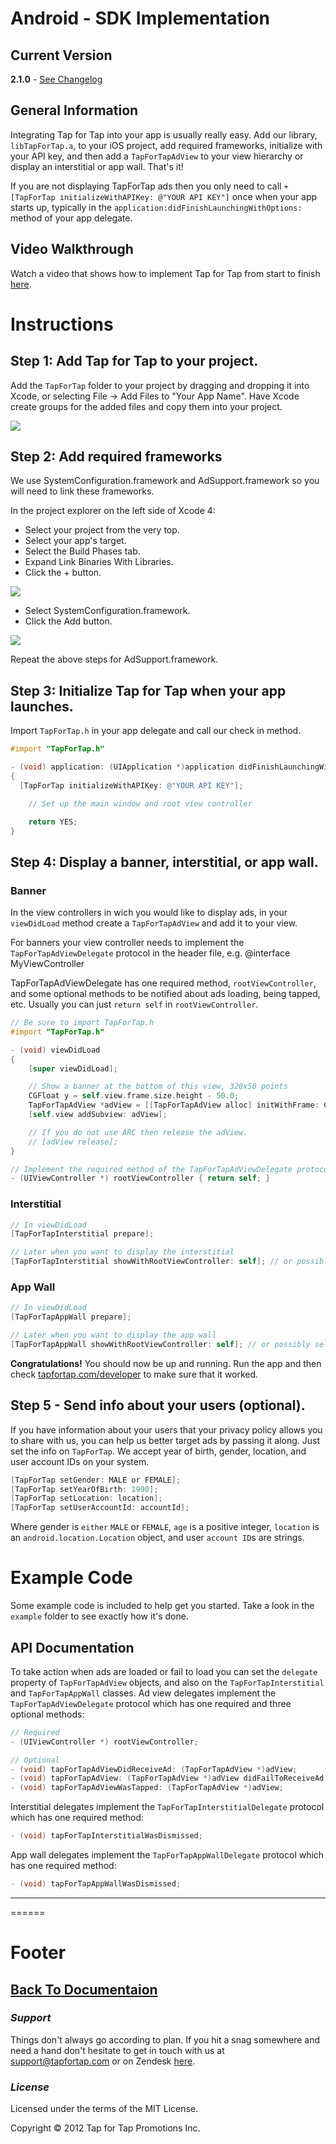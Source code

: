 # Android - SDK Implementation #


## Current Version ##
**2.1.0** - [See Changelog](https://github.com/tapfortap/iOS/blob/master/ios-changelog.md)

## General Information ##

Integrating Tap for Tap into your app is usually really easy. Add our library, `libTapForTap.a`, to your iOS project, add required frameworks, initialize with your API key, and then add a `TapForTapAdView` to your view hierarchy or display an interstitial or app wall. That's it!

If you are not displaying TapForTap ads then you only need to call `+[TapForTap initializeWithAPIKey: @"YOUR API KEY"]` once when your app starts up, typically in the `application:didFinishLaunchingWithOptions:` method of your app delegate.

## Video Walkthrough ##

Watch a video that shows how to implement Tap for Tap from start to finish [here](http://www.youtube.com/watch?feature=player_embedded&v=LS7DEvITf7Y&hd=1).

# Instructions #

## Step 1: Add Tap for Tap to your project. ##

Add the `TapForTap` folder to your project by dragging and dropping it into Xcode, or selecting File → Add Files to "Your App Name". Have Xcode create groups for the added files and copy them into your project.

![](https://raw.github.com/tapfortap/iOS/master/images/xcode-01.png)

## Step 2: Add required frameworks ##

We use SystemConfiguration.framework and AdSupport.framework so you will need to link these frameworks.

In the project explorer on the left side of Xcode 4:

- Select your project from the very top.
- Select your app's target.
- Select the Build Phases tab.
- Expand Link Binaries With Libraries.
- Click the + button.

![](https://raw.github.com/tapfortap/iOS/master/images/xcode-02a.png)

- Select SystemConfiguration.framework.
- Click the Add button.

![](https://raw.github.com/tapfortap/iOS/master/images/xcode-02b.png)

Repeat the above steps for AdSupport.framework.

## Step 3: Initialize Tap for Tap when your app launches. ##

Import `TapForTap.h` in your app delegate and call our check in method.

```objective-c
#import "TapForTap.h"

- (void) application: (UIApplication *)application didFinishLaunchingWithOptions: (NSDictionary *)launchOptions
{
  [TapForTap initializeWithAPIKey: @"YOUR API KEY"];

	// Set up the main window and root view controller

	return YES;
}
```

## Step 4: Display a banner, interstitial, or app wall. ##

### Banner ###

In the view controllers in wich you would like to display ads, in your `viewDidLoad` method create a `TapForTapAdView` and add it to your view.

For banners your view controller needs to implement the `TapForTapAdViewDelegate` protocol in the header file, e.g. @interface MyViewController <TapForTapAdViewDelegate>

TapForTapAdViewDelegate has one required method, `rootViewController`, and some optional methods to be notified about ads loading, being tapped, etc. Usually you can just `return self` in `rootViewController`.

```objective-c
// Be sure to import TapForTap.h
#import "TapForTap.h"

- (void) viewDidLoad
{
	[super viewDidLoad];

	// Show a banner at the bottom of this view, 320x50 points
	CGFloat y = self.view.frame.size.height - 50.0;
	TapForTapAdView *adView = [[TapForTapAdView alloc] initWithFrame: CGRectMake(0, y, 320, 50) delegate: self];
	[self.view addSubview: adView];

	// If you do not use ARC then release the adView.
	// [adView release];
}

// Implement the required method of the TapForTapAdViewDelegate protocol.
- (UIViewController *) rootViewController { return self; }
```

### Interstitial ###

```objective-c
// In viewDidLoad
[TapForTapInterstitial prepare];

// Later when you want to display the interstitial
[TapForTapInterstitial showWithRootViewController: self]; // or possibly self.navigationController
```

### App Wall ###

```objective-c
// In viewDidLoad
[TapForTapAppWall prepare];

// Later when you want to display the app wall
[TapForTapAppWall showWithRootViewController: self]; // or possibly self.navigationController
```

**Congratulations!** You should now be up and running. Run the app and then check [tapfortap.com/developer](http://tapfortap.com/developer) to make sure that it worked.


## Step 5 - Send info about your users (optional). ##

If you have information about your users that your privacy policy allows you to share with us, you can help us better target ads by passing it along. Just set the info on `TapForTap`. We accept year of birth, gender, location, and user account IDs on your system.

```objective-c
[TapForTap setGender: MALE or FEMALE];
[TapForTap setYearOfBirth: 1990];
[TapForTap setLocation: location];
[TapForTap setUserAccountId: accountId];
```

Where gender is `either` `MALE` or `FEMALE`, `age` is a positive integer, `location` is an `android.location.Location` object, and user `account ID`s are strings.

# Example Code #

Some example code is included to help get you started. Take a look in the `example` folder to see exactly how it's done.

## API Documentation ##

To take action when ads are loaded or fail to load you can set the `delegate` property of `TapForTapAdView` objects, and also on the `TapForTapInterstitial` and `TapForTapAppWall` classes. Ad view delegates implement the `TapForTapAdViewDelegate` protocol which has one required and three optional methods:

```objective-c
// Required
- (UIViewController *) rootViewController;

// Optional
- (void) tapForTapAdViewDidReceiveAd: (TapForTapAdView *)adView;
- (void) tapForTapAdView: (TapForTapAdView *)adView didFailToReceiveAd: (NSString *)reason;
- (void) tapForTapAdViewWasTapped: (TapForTapAdView *)adView;
```

Interstitial delegates implement the `TapForTapInterstitialDelegate` protocol which has one required method:

```objective-c
- (void) tapForTapInterstitialWasDismissed;
```

App wall delegates implement the `TapForTapAppWallDelegate` protocol which has one required method:

```objective-c
- (void) tapForTapAppWallWasDismissed;
```


___
======
# Footer #

## [Back To Documentaion](http://tapfortap.github.com/Documentation/) ##

### *Support* ###
Things don't always go according to plan. If you hit a snag somewhere and need a hand don't hesitate to get in touch with us at [support@tapfortap.com](mailto:support@tapfortap.com) or on Zendesk [here](https://tapfortap.zendesk.com/anonymous_requests/new).

### *License* ###
Licensed under the terms of the MIT License.

Copyright &copy; 2012 Tap for Tap Promotions Inc.
